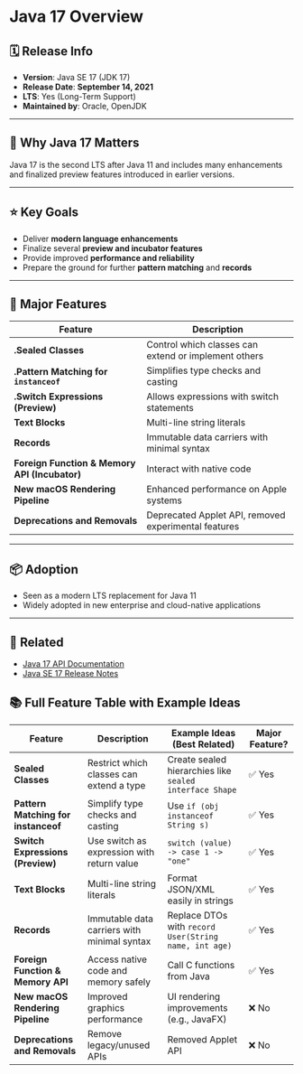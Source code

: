 # Java 17 Overview

## 🗓️ Release Info

- **Version**: Java SE 17 (JDK 17)
- **Release Date**: **September 14, 2021**
- **LTS**: Yes (Long-Term Support)
- **Maintained by**: Oracle, OpenJDK

---

## 🚀 Why Java 17 Matters

Java 17 is the second LTS after Java 11 and includes many enhancements and finalized preview features introduced in earlier versions.

---

## ⭐ Key Goals

- Deliver **modern language enhancements**
- Finalize several **preview and incubator features**
- Provide improved **performance and reliability**
- Prepare the ground for further **pattern matching** and **records**

---

## 🧩 Major Features

| Feature                                       | Description                                             |
|-----------------------------------------------| ------------------------------------------------------- |
| **.Sealed Classes**                           | Control which classes can extend or implement others    |
| **.Pattern Matching for `instanceof`**        | Simplifies type checks and casting                  |
| **.Switch Expressions (Preview)**             | Allows expressions with switch statements               |
| **Text Blocks**                               | Multi-line string literals                              |
| **Records**                                   | Immutable data carriers with minimal syntax             |
| **Foreign Function & Memory API (Incubator)** | Interact with native code                  |
| **New macOS Rendering Pipeline**              | Enhanced performance on Apple systems                   |
| **Deprecations and Removals**                 | Deprecated Applet API, removed experimental features    |

---

## 📦 Adoption

- Seen as a modern LTS replacement for Java 11
- Widely adopted in new enterprise and cloud-native applications

---

## 🔗 Related

- [Java 17 API Documentation](https://docs.oracle.com/en/java/javase/17/docs/api/)
- [Java SE 17 Release Notes](https://www.oracle.com/java/technologies/javase/17-relnote.html)

## 📚 Full Feature Table with Example Ideas

| Feature                             | Description                                              | Example Ideas (Best Related)                                  | Major Feature? |
|-------------------------------------|----------------------------------------------------------|----------------------------------------------------------------|----------------|
| **Sealed Classes**                  | Restrict which classes can extend a type                 | Create sealed hierarchies like `sealed interface Shape`        | ✅ Yes         |
| **Pattern Matching for instanceof** | Simplify type checks and casting                         | Use `if (obj instanceof String s)`                             | ✅ Yes         |
| **Switch Expressions (Preview)**    | Use switch as expression with return value               | `switch (value) -> case 1 -> "one"`                            | ✅ Yes         |
| **Text Blocks**                     | Multi-line string literals                               | Format JSON/XML easily in strings                              | ✅ Yes         |
| **Records**                         | Immutable data carriers with minimal syntax              | Replace DTOs with `record User(String name, int age)`          | ✅ Yes         |
| **Foreign Function & Memory API**   | Access native code and memory safely                     | Call C functions from Java                                     | ✅ Yes         |
| **New macOS Rendering Pipeline**    | Improved graphics performance                            | UI rendering improvements (e.g., JavaFX)                       | ❌ No          |
| **Deprecations and Removals**       | Remove legacy/unused APIs                                | Removed Applet API                                             | ❌ No          |
